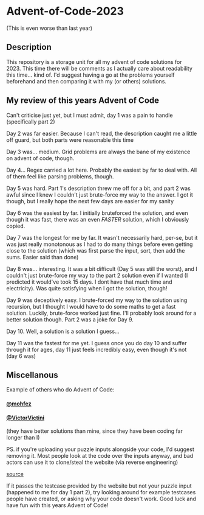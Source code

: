 # Advent-of-Code-2023
(This is even worse than last year)

## Description
This repository is a storage unit for all my advent of code solutions for 2023. This time there will be comments as I actually care about readability this time... kind of. 
I'd suggest having a go at the problems yourself beforehand and then comparing it with my (or others) solutions.

## My review of this years Advent of Code
Can't criticise just yet, but I must admit, day 1 was a pain to handle (specifically part 2)

Day 2 was far easier. Because I can't read, the description caught me a little off guard, but both parts were reasonable this time

Day 3 was... medium. Grid problems are always the bane of my existence on advent of code, though.

Day 4... Regex carried a lot here. Probably the easiest by far to deal with. All of them feel like parsing problems, though.

Day 5 was hard. Part 1's description threw me off for a bit, and part 2 was awful since I knew I couldn't just brute-force my way to the answer. I got it though, but I really hope the next few days are easier for my sanity

Day 6 was the easiest by far. I initially bruteforced the solution, and even though it was fast, there was an even *FASTER* solution, which I obviously copied.

Day 7 was the longest for me by far. It wasn't necessarily hard, per-se, but it was just really monotonous as I had to do many things before even getting close to the solution (which was first parse the input, sort, then add the sums. Easier said than done)

Day 8 was... interesting. It was a bit difficult (Day 5 was still the worst), and I couldn't just brute-force my way to the part 2 solution even if I wanted (I predicted it would've took 15 days. I dont have that much time and electricity). Was quite satisfying when I got the solution, though!

Day 9 was deceptively easy. I brute-forced my way to the solution using recursion, but I thought I would have to do some maths to get a fast solution. Luckily, brute-force worked just fine. I'll probably look around for a better solution though. Part 2 was a joke for Day 9.

Day 10. Well, a solution is a solution I guess...

Day 11 was the fastest for me yet. I guess once you do day 10 and suffer through it for ages, day 11 just feels incredibly easy, even though it's not (day 6 was)

## Miscellanous
Example of others who do Advent of Code: 

#### [@mohfez](https://github.com/mohfez/Advent-of-code-2023)
#### [@VictorVictini](https://github.com/VictorVictini/advent_of_code_2023)

(they have better solutions than mine, since they have been coding far longer than I)

PS. if you're uploading your puzzle inputs alongside your code, I'd suggest removing it. Most people look at the code over the inputs anyway, and bad actors can use it to clone/steal the website (via reverse engineering)

[source](https://www.reddit.com/r/adventofcode/wiki/faqs/copyright/inputs/)

If it passes the testcase provided by the website but not your puzzle input (happened to me for day 1 part 2), try looking around for example testcases people have created, or asking why your code doesn't work. Good luck and have fun with this years Advent of Code!
